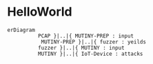 # HelloWorld
```mermaid
erDiagram 
          PCAP }|..|{ MUTINY-PREP : input
           MUTINY-PREP }|..|{ fuzzer : yeilds
          fuzzer }|..|{ MUTINY : input
          MUTINY }|..|{ IoT-Device : attacks
         
```
          
          
          

     
